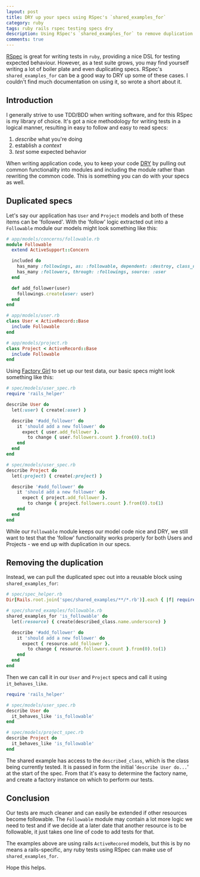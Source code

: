 ```yaml
---
layout: post
title: DRY up your specs using RSpec's `shared_examples_for`
category: ruby
tags: ruby rails rspec testing specs dry
description: Using RSpec's `shared_examples_for` to remove duplication from your specs.
comments: true
---
```


[RSpec](http://rspec.info/) is great for writing tests in `ruby`,  providing a nice DSL for testing expected behaviour. However, as a test suite grows, you may find yourself writing a lot of boiler plate and even duplicating specs.  RSpec's `shared_examples_for` can be a good way to DRY up some of these cases. I couldn't find much documentation on using it, so wrote a short about it.

## Introduction

I generally strive to use TDD/BDD when writing software, and for this RSpec is my library of choice. It's got a nice methodology for writing tests in a logical manner, resulting in easy to follow and easy to read specs:

1. _describe_ what you're doing
2. establish a _context_
3. _test_ some expected behavior

When writing application code, you to keep your code [DRY](https://en.wikipedia.org/wiki/Don%27t_repeat_yourself) by pulling out common functionality into modules and including the module rather than rewriting the common code. This is something you can do with your specs as well.

## Duplicated specs

Let's say our application has `User` and `Project` models and both of these items can be 'followed'. With the 'follow' logic extracted out into a `Followable` module our models might look something like this:

```ruby
# app/models/concerns/followable.rb
module Followable
  extend ActiveSupport::Concern

  included do
    has_many :followings, as: :followable, dependent: :destroy, class_name: 'Follow'
    has_many :followers, through: :followings, source: :user
  end

  def add_follower(user)
    followings.create(user: user)
  end
end

# app/models/user.rb
class User < ActiveRecord::Base
  include Followable
end

# app/models/project.rb
class Project < ActiveRecord::Base
  include Followable
end
```

Using [Factory Girl](https://github.com/thoughtbot/factory_girl) to set up our test data, our basic specs might look something like this:

```ruby
# spec/models/user_spec.rb
require 'rails_helper'

describe User do
  let(:user) { create(:user) }

  describe '#add_follower' do
    it 'should add a new follower' do
      expect { user.add_follower }.
        to change { user.followers.count }.from(0).to(1)
    end
  end
end

# spec/models/user_spec.rb
describe Project do
  let(:project) { create(:project) }

  describe '#add_follower' do
    it 'should add a new follower' do
      expect { project.add_follower }.
        to change { project.followers.count }.from(0).to(1)
    end
  end
end
```

While our `Followable` module keeps our model code nice and DRY, we still want to test that the 'follow' functionality works properly for both Users and Projects - we end up with duplication in our specs.

## Removing the duplication

Instead, we can pull the duplicated spec out into a reusable block using `shared_examples_for`:

```ruby
# spec/spec_helper.rb
Dir[Rails.root.join('spec/shared_examples/**/*.rb')].each { |f| require f }

# spec/shared_examples/followable.rb
shared_examples_for 'is_followable' do
  let(:resource) { create(described_class.name.underscore) }

  describe '#add_follower' do
    it 'should add a new follower' do
      expect { resource.add_follower }.
        to change { resource.followers.count }.from(0).to(1)
    end
  end
end
```
Then we can call it in our `User` and `Project` specs and call it using `it_behaves_like`.

```ruby
require 'rails_helper'

# spec/models/user_spec.rb
describe User do
  it_behaves_like 'is_followable'
end

# spec/models/project_spec.rb
describe Project do
  it_behaves_like 'is_followable'
end
```
The shared example has access to the `described_class`, which is the class being currently tested. It is passed in form the initial '`describe User do...`' at the start of the spec. From that it's easy to determine the factory name, and create a factory instance on which to perform our tests.

## Conclusion

Our tests are much cleaner and can easily be extended if other resources become followable. The `Followable` module may contain a lot more logic we need to test and if we decide at a later date that another resource is to be followable, it just takes one line of code to add tests for that.

The examples above are using rails `ActiveRecored` models, but this is by no means a rails-specific, any ruby tests using RSpec can make use of `shared_examples_for`.

Hope this helps.
